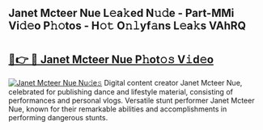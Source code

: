 ## Janet Mcteer Nue L𝚎a𝚔ed N𝚞𝚍e - Part-MMi Vi𝚍𝚎o P𝚑𝚘tos - H𝚘𝚝 O𝚗𝚕yf𝚊ns L𝚎a𝚔s VAhRQ

# <h2><a href="http://kf9a9l.oniu.top/?m=Janet+Mcteer+Nue">🔗👉 🔴 Janet Mcteer Nue P𝚑ot𝚘𝚜 V𝚒d𝚎o</a></h2>

[![Janet Mcteer Nue Nu𝚍e𝚜](https://i.imgur.com/0qMVB7G.gif)](http://kf9a9l.oniu.top/?m=Janet+Mcteer+Nue)
Digital content creator Janet Mcteer Nue, celebrated for publishing dance and lifestyle material, consisting of performances and personal vlogs. Versatile stunt performer Janet Mcteer Nue, known for their remarkable abilities and accomplishments in performing dangerous stunts.  
